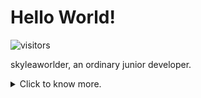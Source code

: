 # Hello World!

![visitors](https://visitor-badge.glitch.me/badge?page_id=skyleaworlder.skyleaworlder)

skyleaworlder, an ordinary junior developer.

<details>
<summary>Click to know more.</summary>
<p align="left">
	<li> Tongji Univ. CS/IS => Fudan Univ. SE Lab PA Group (2022-2025 expected).</li>
	<li> Interest | current learning: DevOps / ML / Android&iOS / PA / Web.</li>
	<li> Work around "PA" in daytime. Step towards new fields at night.</li>
	<li> Aim to be a Polyglot Programmer, learning for new programming concepts.</li> 
	<li> My favorite YGO deck is 「代行天使」. But I'm not an ACGN nerd even if I watch 40+ anime series per year.</li> 
	<li> Actually, I got 1st Prize(60/2000000+) in the Final of 12th SSSCCC, aka "Secondary School Student Creative Composition Competition".</li>
</p>
</details>
